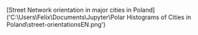[Street Network orientation in major cities in Poland]('C:\\Users\\Felix\\Documents\\Jupyter\\Polar Histograms of Cities in Poland\\street-orientationsEN.png')
